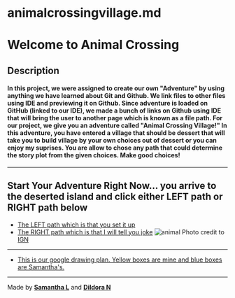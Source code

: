 # animalcrossingvillage.md

# Welcome to Animal Crossing 

## Description
#### In this project, we were assigned to create our own "Adventure" by using anything we have learned about Git and Github. We link files to other files using IDE and previewing it on Github. Since adventure is loaded on GitHub (linked to our IDE), we made a bunch of links on Github using IDE that will bring the user to another page which is known as a file path. For our project, we give you an adventure called "Animal Crossing Village!" In this adventure, you have entered a village that should be dessert that will take you to build village by your own choices out of dessert or you can enjoy my suprises. You are allow to chose any path that could determine the story plot from the given choices. Make good choices!

---
## Start Your Adventure Right Now... you arrive to the deserted island and click either LEFT path or RIGHT path below

* [The LEFT path which is that you set it up](animal/door2.md)
* [The RIGHT path which is that I will tell you joke](animal/door2.md)
![animal](https://github.com/dildoran2195/animalcrossingvillage.md/assets/146866632/1b337fe4-529a-449c-a35d-248859364866)
Photo credit to [IGN](https://www.ign.com/wikis/animal-crossing-new-horizons/How_to_Get_Villager_Photos)
---

* [This is our google drawing plan. Yellow boxes are mine and blue boxes are Samantha's.](https://docs.google.com/drawings/d/1kZ1M_gbZcA5oHdC3RMCjebOjnqbKjQl-qtuZ6vRujqA/edit?usp=drivesdk)

  
---
Made by [**Samantha L**](https://github.com/sammyl4231) and [**Dildora N**](https://github.com/dildoran2195)
